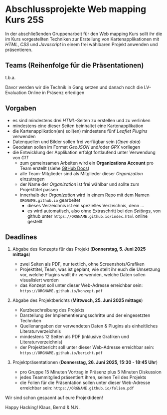 # Abschlussprojekte Web mapping Kurs 25S

In der abschließenden Gruppenarbeit für den Web mapping Kurs sollt ihr die im Kurs vorgestellten Techniken zur Erstellung von Kartenapplikationen mit *HTML*, *CSS* und *Javascript* in einem frei wählbaren Projekt anwenden und präsentieren.

## Teams (Reihenfolge für die Präsentationen)

t.b.a.

Davor werden wir die Technik in Gang setzen und danach noch die LV-Evaluation Online in Präsenz erledigen

## Vorgaben

- es sind mindestens drei *HTML*-Seiten zu erstellen und zu verlinken
- mindestens eine dieser Seiten beinhaltet eine Kartenapplikation
- die Kartenapplikation(en) soll(en) mindestens fünf *Leaflet Plugins* verwenden
- Datenquellen und Bilder sollen frei verfügbar sein (*Open data*)
- Geodaten sollen im Format *GeoJSON* und/oder *GPX* vorliegen
- die Entwicklung der Applikation erfolgt fortlaufend unter Verwendung von *GIT*
    - zum gemeinsamen Arbeiten wird ein **Organizations Account** pro Team erstellt (siehe [GitHub Docs](https://docs.github.com/en/organizations))
    - alle Team-Mitglieder sind als Mitglieder dieser *Organization* einzutragen
    - der Name der *Organization* ist frei wählbar und sollte zum Projekttitel passen
    - innerhalb der *Organization* wird in einem Repo mit dem Namen `ORGNAME.github.io` gearbeitet
        - dieses Verzeichnis ist ein spezielles Verzeichnis, denn ...
        - es wird automatisch, also ohne Extraschritt bei den *Settings*, von github unter `https://ORGNAME.github.io/index.html` online gestellt

## Deadlines

1. Abgabe des Konzepts für das Projekt (**Donnerstag, 5. Juni 2025 mittags**)
    - zwei Seiten als PDF, nur textlich, ohne Screenshots/Grafiken
    - Projekttitel, Team, was ist geplant, wie stellt ihr euch die Umsetzung vor, welche Plugins wollt ihr verwenden, welche Daten sollen visualisiert werden
    - das Konzept soll unter dieser Web-Adresse erreichbar sein: `https://ORGNAME.github.io/konzept.pdf`

2. Abgabe des Projektberichts (**Mittwoch, 25. Juni 2025 mittags**)
    - Kurzbeschreibung des Projekts
    - Darstellung der Implementierungsschritte und der eingesetzten Techniken
    - Quellenangaben der verwendeten Daten & Plugins als einheitliches Literaturverzeichnis
    - mindestens 12 Seiten als PDF (inklusive Grafiken und Literaturverzeichnis)
    - der Projektbericht soll unter dieser Web-Adresse erreichbar sein: `https://ORGNAME.github.io/bericht.pdf`

3. Projektpräsentationen (**Donnerstag, 26. Juni 2025, 15:30 - 18:45 Uhr**)
    - pro Gruppe 15 Minuten Vortrag in Präsenz plus 5 Minuten Diskussion
    - jedes Teammitglied präsentiert ihren, seinen Teil des Projekts
    - die Folien für die Präsentation sollen unter dieser Web-Adresse erreichbar sein: `https://ORGNAME.github.io/folien.pdf`

Wir sind schon gespannt auf eure Projektideen!

Happy Hacking!
Klaus, Bernd & N.N.
